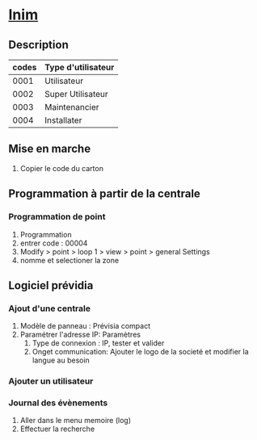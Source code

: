 # [Inim](readme.md)

## Description

| codes | Type d'utilisateur |
|:---|:--|
| 0001 | Utilisateur |
| 0002 | Super Utilisateur |
| 0003 | Maintenancier |
| 0004 | Installater |

## Mise en marche

1. Copier le code du carton

## Programmation à partir de la centrale

### Programmation de point 

1. Programmation
2. entrer code : 00004
3. Modify > point > loop 1 > view > point > general Settings
4. nomme et selectioner la zone

## Logiciel prévidia

### Ajout d'une centrale

1. Modèle de panneau : Prévisia compact
2. Paramétrer l'adresse IP: Paramètres
   1. Type de connexion : IP, tester et valider
   2. Onget communication: Ajouter le logo de la societé et modifier la langue au besoin

### Ajouter un utilisateur

### Journal des évènements

1. Aller dans le menu memoire (log)
2. Effectuer la recherche

